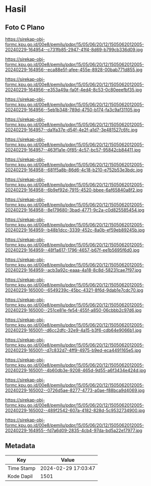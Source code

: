 # Hasil

## Foto C Plano

https://sirekap-obj-formc.kpu.go.id/00e8/pemilu/pdpr/15/05/06/20/12/1505062012005-20240229-164954--c731fb85-2947-41f4-8d69-b799cb336d09.jpg

https://sirekap-obj-formc.kpu.go.id/00e8/pemilu/pdpr/15/05/06/20/12/1505062012005-20240229-164956--eca88e5f-afee-455e-8928-00bab771d855.jpg

https://sirekap-obj-formc.kpu.go.id/00e8/pemilu/pdpr/15/05/06/20/12/1505062012005-20240229-164956--e353a49a-fa0f-4ed4-8c53-0c80eeefbf35.jpg

https://sirekap-obj-formc.kpu.go.id/00e8/pemilu/pdpr/15/05/06/20/12/1505062012005-20240229-164956--5eb1b348-789d-4750-b174-fa3c9af31105.jpg

https://sirekap-obj-formc.kpu.go.id/00e8/pemilu/pdpr/15/05/06/20/12/1505062012005-20240229-164957--da1fa37e-d54f-4e2f-a1d7-3e481527c6fc.jpg

https://sirekap-obj-formc.kpu.go.id/00e8/pemilu/pdpr/15/05/06/20/12/1505062012005-20240229-164957--463f1a1e-0f85-4c57-bc57-95842cb84411.jpg

https://sirekap-obj-formc.kpu.go.id/00e8/pemilu/pdpr/15/05/06/20/12/1505062012005-20240229-164958--681f5a8b-86d6-4c18-b210-e752b53e3bdc.jpg

https://sirekap-obj-formc.kpu.go.id/00e8/pemilu/pdpr/15/05/06/20/12/1505062012005-20240229-164958--6b9ef92d-7915-4520-bbee-6af65840a8f2.jpg

https://sirekap-obj-formc.kpu.go.id/00e8/pemilu/pdpr/15/05/06/20/12/1505062012005-20240229-164958--8e179680-3bad-4771-9c2a-c0d825585454.jpg

https://sirekap-obj-formc.kpu.go.id/00e8/pemilu/pdpr/15/05/06/20/12/1505062012005-20240229-164959--b48b1dcc-3339-452c-8a0b-ef59eb89245b.jpg

https://sirekap-obj-formc.kpu.go.id/00e8/pemilu/pdpr/15/05/06/20/12/1505062012005-20240229-164959--48f1a617-1796-4657-b67f-ee1b5695f6d0.jpg

https://sirekap-obj-formc.kpu.go.id/00e8/pemilu/pdpr/15/05/06/20/12/1505062012005-20240229-164959--acb3a92c-eaaa-4a18-8c8d-58231cae7f97.jpg

https://sirekap-obj-formc.kpu.go.id/00e8/pemilu/pdpr/15/05/06/20/12/1505062012005-20240229-165000--6549239c-45bc-4321-8f6d-9dab1e7cdc70.jpg

https://sirekap-obj-formc.kpu.go.id/00e8/pemilu/pdpr/15/05/06/20/12/1505062012005-20240229-165000--251ce81e-fe54-455f-a850-06cbbb2c97d6.jpg

https://sirekap-obj-formc.kpu.go.id/00e8/pemilu/pdpr/15/05/06/20/12/1505062012005-20240229-165001--d6cc2dfc-32e9-4a15-b3f6-cdb64e9066b1.jpg

https://sirekap-obj-formc.kpu.go.id/00e8/pemilu/pdpr/15/05/06/20/12/1505062012005-20240229-165001--d7c832d7-4ff9-4975-b9ed-eca4491165e5.jpg

https://sirekap-obj-formc.kpu.go.id/00e8/pemilu/pdpr/15/05/06/20/12/1505062012005-20240229-165001--4b60db3e-9208-465d-9d55-a6f3434e424d.jpg

https://sirekap-obj-formc.kpu.go.id/00e8/pemilu/pdpr/15/05/06/20/12/1505062012005-20240229-165002--0726d5ae-8277-4773-a0ae-f88bca9d4069.jpg

https://sirekap-obj-formc.kpu.go.id/00e8/pemilu/pdpr/15/05/06/20/12/1505062012005-20240229-165002--489f2542-607a-4182-828d-5c9532734900.jpg

https://sirekap-obj-formc.kpu.go.id/00e8/pemilu/pdpr/15/05/06/20/12/1505062012005-20240229-164955--fd7a6d09-2835-4cb4-97da-bd5a22e17977.jpg


## Metadata

| Key        | Value               |
| ---------- | ------------------- |
| Time Stamp | 2024-02-29 17:03:47 |
| Kode Dapil | 1501                |



